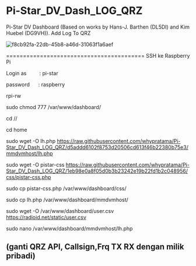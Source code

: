 # Pi-Star_DV_Dash_LOG_QRZ
Pi-Star DV Dashboard (Based on works by Hans-J. Barthen (DL5DI) and Kim Huebel (DG9VH)). Add Log To QRZ

![f8cb92fa-22db-45b8-a46d-31063f1a6aef](https://github.com/whypratama/Pi-Star_DV_Dash_LOG_QRZ/assets/42627915/2b8023fa-a679-4f36-ac43-ff7ba2496276)


=========================================
SSH ke Raspberry Pi

Login as         : pi-star

password      : raspberry

rpi-rw

sudo chmod 777 /var/www/dashboard/

cd //

cd home

sudo wget -O lh.php https://raw.githubusercontent.com/whypratama/Pi-Star_DV_Dash_LOG_QRZ/d5addd6102f8753d20506cd613f46b22380b75e3/mmdvmhost/lh.php

sudo wget -O pistar-css https://raw.githubusercontent.com/whypratama/Pi-Star_DV_Dash_LOG_QRZ/1eb98e0a8f05d0b3b23242e19b22fd1b2c048956/css/pistar-css.php

sudo cp pistar-css.php /var/www/dashboard/css/

sudo cp lh.php /var/www/dashboard/mmdvmhost/ 

sudo wget -O /var/www/dashboard/user.csv https://radioid.net/static/user.csv

sudo nano /var/www/dashboard/mmdvmhost/lh.php

(ganti QRZ API, Callsign,Frq TX RX dengan milik pribadi)
------------------

